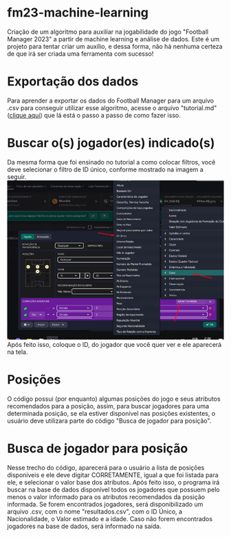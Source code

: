 # fm23-machine-learning
Criação de um algoritmo para auxiliar na jogabilidade do jogo "Football Manager 2023" a partir de machine learning e análise de dados. Este é um projeto para tentar criar um auxílio, e dessa forma, não há nenhuma certeza de que irá ser criada uma ferramenta com sucesso!

# Exportação dos dados
Para aprender a exportar os dados do Football Manager para um arquivo .csv para conseguir utilizar esse algoritmo, acesse o arquivo "tutorial.md" ([clique aqui](https://github.com/JoaoPedroMoro/fm23-machine-learning/blob/main/tutorial.md)) que lá está o passo a passo de como fazer isso.

# Buscar o(s) jogador(es) indicado(s)
Da mesma forma que foi ensinado no tutorial a como colocar filtros, você deve selecionar o filtro de ID único, conforme mostrado na imagem a seguir.
![imagem](images/19.png)
Após feito isso, coloque o ID, do jogador que você quer ver e ele aparecerá na tela.

# Posições
O código possui (por enquanto) algumas posições do jogo e seus atributos recomendados para a posição, assim, para buscar jogadores para uma determinada posição, se ela estiver disponível nas posições existentes, o usuário deve utilizara parte do código "Busca de jogador para posição".

# Busca de jogador para posição
Nesse trecho do código, aparecerá para o usuário a lista de posições disponíveis e ele deve digitar CORRETAMENTE, igual a que foi listada para ele, e selecionar o valor base dos atributos. Após feito isso, o programa irá buscar na base de dados disponível todos os jogadores que possuem pelo menos o valor informado para os atributos recomendados da posição informada. Se forem encontrados jogadores, será disponibilizado um arquivo .csv, com o nome "resultados.csv", com o ID Único, a Nacionalidade, o Valor estimado e a idade. Caso não forem encontrados jogadores na base de dados, será informado na saída.